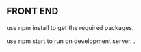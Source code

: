 ## FRONT END
use npm install to get the required packages.


use npm start to run on development server.
.
